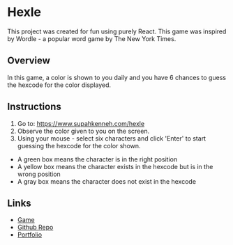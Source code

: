 # Hexle

This project was created for fun using purely React. This game was inspired by Wordle - a popular word game by The New York Times. 

## Overview
In this game, a color is shown to you daily and you have 6 chances to guess the hexcode for the color displayed.

## Instructions
1. Go to: https://www.supahkenneh.com/hexle
2. Observe the color given to you on the screen.
3. Using your mouse - select six characters and click 'Enter' to start guessing the hexcode for the color shown. 
- A green box means the character is in the right position
- A yellow box means the character exists in the hexcode but is in the wrong position
- A gray box means the character does not exist in the hexcode

## Links
- [Game](https://www.supahkenneh.com/hexle)
- [Github Repo](https://github.com/supahkenneh/hexle)
- [Portfolio](https://kennychung.dev)
